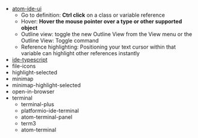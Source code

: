 - [atom-ide-ui](https://ide.atom.io/)
  - Go to definition: **Ctrl click** on a class or variable reference
  - Hover: **Hover the mouse pointer over a type or other supported object** 
  - Outline view: toggle the new Outline View from the View menu or the Outline View: Toggle command
  - Reference highlighting: Positioning your text cursor within that variable can highlight other references instantly
- [ide-typescript](#)
- file-icons
- highlight-selected
- minimap
- minimap-highlight-selected
- open-in-browser
- terminal
  - terminal-plus
  - platformio-ide-terminal
  - atom-terminal-panel
  - term3
  - atom-terminal

